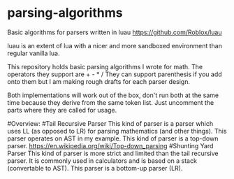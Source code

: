 # parsing-algorithms
Basic algorithms for parsers written in luau
https://github.com/Roblox/luau

luau is an extent of lua with a nicer and more sandboxed environment than regular vanilla lua.

This repository holds basic parsing algorithms I wrote for math. The operators they support are + - * /
They can support parenthesis if you add onto them but I am making rough drafts for each parser design.

Both implementations will work out of the box, don't run both at the same time because they derive from the same token list. Just uncomment the parts where they are called for usage.

#Overview:
#Tail Recursive Parser 
This kind of parser is a parser which uses LL (as opposed to LR) for parsing mathematics (and other things).
This parser operates on AST in my example.
This kind of parser is a top-down parser. https://en.wikipedia.org/wiki/Top-down_parsing
#Shunting Yard Parser
This kind of parser is more strict and limited than the tail recursive parser. It is commonly used in calculators and is based on a stack (convertable to AST).
This parser is a bottom-up parser (LR).
